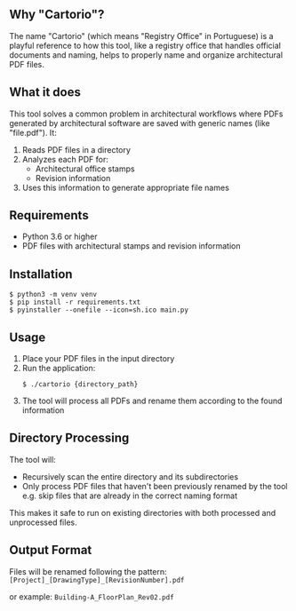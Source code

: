 
## Why "Cartorio"?

The name "Cartorio" (which means "Registry Office" in Portuguese) is a playful reference to how this tool, like a registry office that handles official documents and naming, helps to properly name and organize architectural PDF files.

## What it does

This tool solves a common problem in architectural workflows where PDFs generated by architectural software are saved with generic names (like "file.pdf"). It:
1. Reads PDF files in a directory
2. Analyzes each PDF for:
   - Architectural office stamps
   - Revision information
3. Uses this information to generate appropriate file names

## Requirements
- Python 3.6 or higher
- PDF files with architectural stamps and revision information

## Installation
```
$ python3 -m venv venv
$ pip install -r requirements.txt
$ pyinstaller --onefile --icon=sh.ico main.py
```

## Usage

1. Place your PDF files in the input directory
2. Run the application:
   ```
   $ ./cartorio {directory_path}
   ```
3. The tool will process all PDFs and rename them according to the found information

## Directory Processing

The tool will:
- Recursively scan the entire directory and its subdirectories
- Only process PDF files that haven't been previously renamed by the tool e.g. skip files that are already in the correct naming format

This makes it safe to run on existing directories with both processed and unprocessed files.

## Output Format

Files will be renamed following the pattern:
`[Project]_[DrawingType]_[RevisionNumber].pdf`

or example: `Building-A_FloorPlan_Rev02.pdf`

